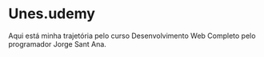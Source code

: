 # Unes.udemy
Aqui está minha trajetória pelo curso Desenvolvimento Web Completo pelo programador Jorge Sant Ana.
